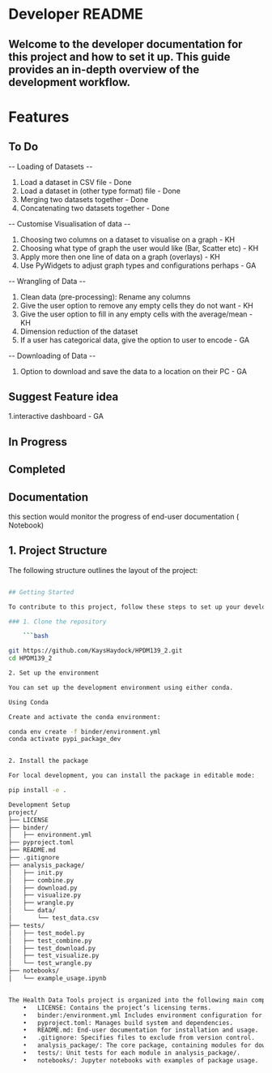 # **Developer README**

Welcome to the developer documentation for this project and how to set it up. This guide provides an in-depth overview of the development workflow. 
---

# Features

## To Do
-- Loading of Datasets --
1. Load a dataset in CSV file - Done 
2. Load a dataset in (other type format) file - Done
3. Merging two datasets together - Done 
4. Concatenating two datasets together - Done

-- Customise Visualisation of data --
1. Choosing two columns on a dataset to visualise on a graph - KH
2. Choosing what type of graph the user would like (Bar, Scatter etc) - KH
3. Apply more then one line of data on a graph (overlays) - KH
4. Use PyWidgets to adjust graph types and configurations perhaps - GA

-- Wrangling of Data --
1. Clean data (pre-processing): Rename any columns
2. Give the user option to remove any empty cells they do not want - KH
3. Give the user option to fill in any empty cells with the average/mean - KH
4. Dimension reduction of the dataset
5. If a user has categorical data, give the option to user to encode - GA

-- Downloading of Data --
1. Option to download and save the data to a location on their PC - GA

## Suggest Feature idea 
1.interactive dashboard - GA

## In Progress


## Completed

## Documentation 

this section would monitor the progress of end-user documentation ( Notebook) 

## **1. Project Structure**

The following structure outlines the layout of the project:

```bash

## Getting Started

To contribute to this project, follow these steps to set up your development environment.

### 1. Clone the repository

	```bash

git https://github.com/KaysHaydock/HPDM139_2.git
cd HPDM139_2

2. Set up the environment

You can set up the development environment using either conda.

Using Conda

Create and activate the conda environment:

conda env create -f binder/environment.yml
conda activate pypi_package_dev


2. Install the package

For local development, you can install the package in editable mode:

pip install -e .

Development Setup
project/
├── LICENSE
├── binder/
│   ├── environment.yml
├── pyproject.toml
├── README.md
├── .gitignore
├── analysis_package/
│   ├── init.py
│   ├── combine.py
│   ├── download.py
│   ├── visualize.py
│   ├── wrangle.py
│   └── data/
│       └── test_data.csv
├── tests/
│   ├── test_model.py
│   ├── test_combine.py
│   ├── test_download.py
│   ├── test_visualize.py
│   └── test_wrangle.py
├── notebooks/
│   └── example_usage.ipynb


The Health Data Tools project is organized into the following main components:
	•	LICENSE: Contains the project’s licensing terms.
	•	binder:/environment.yml Includes environment configuration for cloud platforms like Binder.
	•	pyproject.toml: Manages build system and dependencies.
	•	README.md: End-user documentation for installation and usage.
	•	.gitignore: Specifies files to exclude from version control.
	•	analysis_package/: The core package, containing modules for downloading, cleaning, merging, and visualizing data.
	•	tests/: Unit tests for each module in analysis_package/.
	•	notebooks/: Jupyter notebooks with examples of package usage.


